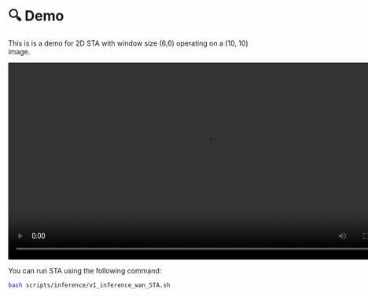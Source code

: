 
# 🔍 Demo
This is is a demo for 2D STA with window size (6,6) operating on a (10, 10) image.

<div style="text-align: center;">
  <video controls width="800">
    <source src="https://github.com/user-attachments/assets/f3b6dd79-7b43-4b60-a0fa-3d6495ec5747" type="video/mp4">
    Your browser does not support the video tag.
  </video>
</div>

You can run STA using the following command:

```bash
bash scripts/inference/v1_inference_wan_STA.sh
```
